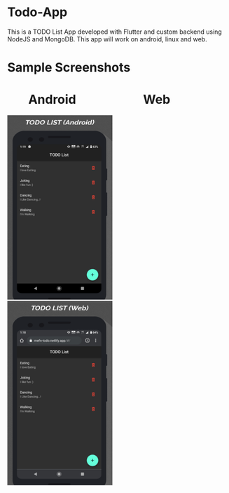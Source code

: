 # Todo-App
This is a TODO List App developed with Flutter and custom backend using NodeJS and MongoDB.
This app will work on android, linux and web.

# Sample Screenshots
# &emsp;&nbsp;&nbsp; Android &emsp;&emsp;&emsp;&emsp;&emsp; Web

<img src = "https://github.com/GodwinUjeen/Todo-App/blob/master/screenshots/android.png" height="420" width="240"> &nbsp;&emsp;
<img src = "https://github.com/GodwinUjeen/Todo-App/blob/master/screenshots/web.png" height="420" width="240"> &nbsp;
